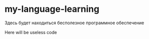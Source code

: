 my-language-learning
========

Здесь будет находиться бесполезное программное обеспечение
<p>Here will be useless code
